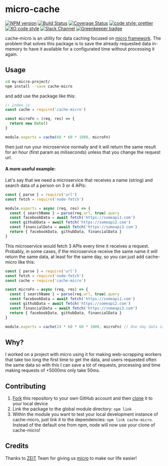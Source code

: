 # micro-cache
[![NPM version](https://img.shields.io/npm/v/cache-micro.svg)](https://www.npmjs.com/package/cache-micro)
[![Build Status](https://travis-ci.org/fmiras/cache-micro.svg?branch=master)](https://travis-ci.org/fmiras/cache-micro)
[![Coverage Status](https://coveralls.io/repos/github/fmiras/cache-micro/badge.svg?branch=master)](https://coveralls.io/github/fmiras/cache-micro?branch=master)
[![code style: prettier](https://img.shields.io/badge/code_style-prettier-ff69b4.svg?style=flat-square)](https://github.com/prettier/prettier)
[![XO code style](https://img.shields.io/badge/code_style-XO-5ed9c7.svg)](https://github.com/xojs/xo)
[![Slack Channel](http://zeit-slackin.now.sh/badge.svg)](https://zeit.chat/)
[![Greenkeeper badge](https://badges.greenkeeper.io/fmiras/cache-micro.svg)](https://greenkeeper.io/)

cache-micro is an utility for data caching focused on [micro framework](https://github.com/zeit/micro). The problem that solves this package is to save the already requested data in-memory to have it available for a configurated time without processing it again. 

## Usage

```bash
cd my-micro-project/
npm install --save cache-micro
```

and add use the package like this:

```javascript
// index.js
const cache = require('cache-micro')

const microFn = (req, res) => {
  return new Date()
}

module.exports = cache(60 * 60 * 1000, microFn)
```

then just run your microservice normally and it will return the same result for an hour (first param as miliseconds) unless that you change the request url.

#### A more useful example:

Let's say that we need a microservice that receives a name (string) and search data of a person on 3 or 4 APIs:
```javascript
const { parse } = require('url')
const fetch = require('node-fetch')

module.exports = async (req, res) => {
  const { searchName } = parse(req.url, true).query
  const facebookData = await fetch('https://someapi1.com')
  const githubData = await fetch('https://someapi2.com')
  const financialData = await fetch('https://someapi3.com')
  return { facebookData, githubData, financialData }
}
```

This microservice would fetch 3 APIs every time it receives a request. Probably, in some cases, if the microservice receive the same name it will return the same data, at least for the same day, so you can just add cache-micro like this:
```javascript
const { parse } = require('url')
const fetch = require('node-fetch')
const cache = require('cache-micro')

const microFn = async (req, res) => {
  const { searchName } = parse(req.url, true).query
  const facebookData = await fetch('https://someapi1.com')
  const githubData = await fetch('https://someapi2.com')
  const financialData = await fetch('https://someapi3.com')
  return { facebookData, githubData, financialData }
}

module.exports = cache(24 * 60 * 60 * 1000, microFn) // One day data caching
```

## Why?
I worked on a project with micro using it for making web-scrapping workers that take too long the first time to get the data, and users requested often the same data so with this I can save a lot of requests, processing and time making requests of +5000ms only take 50ms.

## Contributing

1. [Fork](https://help.github.com/articles/fork-a-repo/) this repository to your own GitHub account and then [clone](https://help.github.com/articles/cloning-a-repository/) it to your local device
2. Link the package to the global module directory: `npm link`
3. Within the module you want to test your local development instance of cache-micro, just link it to the dependencies: `npm link cache-micro`. Instead of the default one from npm, node will now use your clone of cache-micro!

## Credits

Thanks to [ZEIT](https://zeit.co) Team for giving us [micro](https://github.com/zeit/micro) to make our life easier!
